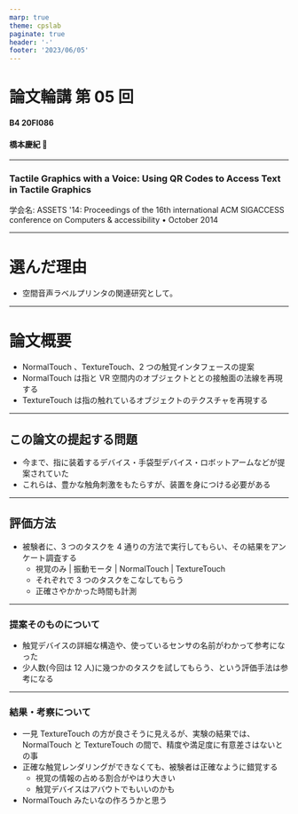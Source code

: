 ```yaml
---
marp: true
theme: cpslab
paginate: true
header: '-'
footer: '2023/06/05'
---
```


<!-- _paginate: false -->

# 論文輪講 第 05 回

#### B4 20FI086

#### 橋本慶紀 🦭

---

<!-- _header: '読んだ論文' -->

### Tactile Graphics with a Voice: Using QR Codes to Access Text in Tactile Graphics

学会名: ASSETS '14: Proceedings of the 16th international ACM SIGACCESS conference on Computers &
accessibility • October 2014

---

# 選んだ理由

- 空間音声ラベルプリンタの関連研究として。

---

# 論文概要

- NormalTouch 、TextureTouch、2 つの触覚インタフェースの提案
- NormalTouch は指と VR 空間内のオブジェクトととの接触面の法線を再現する
- TextureTouch は指の触れているオブジェクトのテクスチャを再現する

---

## この論文の提起する問題

- 今まで、指に装着するデバイス・手袋型デバイス・ロボットアームなどが提案されていた
- これらは、豊かな触角刺激をもたらすが、装置を身につける必要がある

---

<!-- _header: '-' -->

## 評価方法

- 被験者に、3 つのタスクを 4 通りの方法で実行してもらい、その結果をアンケート調査する
  - 視覚のみ | 振動モータ | NormalTouch | TextureTouch
  - それぞれで 3 つのタスクをこなしてもらう
  - 正確さやかかった時間も計測

---

<!-- _header: 'この論文を読んで参考になったこと' -->

### 提案そのものについて

- 触覚デバイスの詳細な構造や、使っているセンサの名前がわかって参考になった
- 少人数(今回は 12 人)に幾つかのタスクを試してもらう、という評価手法は参考になる

---

<!-- _header: 'この論文を読んで参考になったこと' -->

### 結果・考察について

- 一見 TextureTouch の方が良さそうに見えるが、実験の結果では、NormalTouch と TextureTouch の間で、精度や満足度に有意差さはないとの事
- 正確な触覚レンダリングができなくても、被験者は正確なように錯覚する
  - 視覚の情報の占める割合がやはり大きい
  - 触覚デバイスはアバウトでもいいのかも
- NormalTouch みたいなの作ろうかと思う
